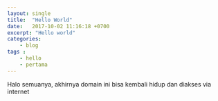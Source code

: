```yaml
---
layout: single
title:  "Hello World"
date:   2017-10-02 11:16:18 +0700
excerpt: "Hello world"
categories:
    - blog
tags :
    - hello
    - pertama
---
```


Halo semuanya, akhirnya domain ini bisa kembali hidup dan diakses via internet
